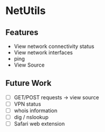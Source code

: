 # NetUtils

## Features

* View network connectivity status
* View network interfaces
* ping
* View Source

## Future Work
- [ ] GET/POST requests -> view source
- [ ] VPN status
- [ ] whois information
- [ ] dig / nslookup
- [ ] Safari web extension